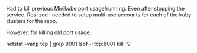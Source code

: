 Had to kill previous Minikube port usage/running. Even after stopping the service. Realized I needed to setup multi-use accounts for each of the kuby clusters for the repo.

However, for killing old port usage.

netstat -vanp tcp | grep 8001
lsof -i tcp:8001
kill -9 <pid>


